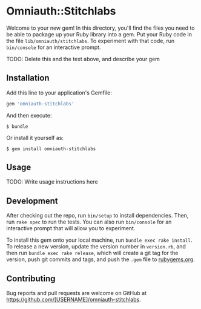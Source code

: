 # Omniauth::Stitchlabs

Welcome to your new gem! In this directory, you'll find the files you need to be able to package up your Ruby library into a gem. Put your Ruby code in the file `lib/omniauth/stitchlabs`. To experiment with that code, run `bin/console` for an interactive prompt.

TODO: Delete this and the text above, and describe your gem

## Installation

Add this line to your application's Gemfile:

```ruby
gem 'omniauth-stitchlabs'
```

And then execute:

    $ bundle

Or install it yourself as:

    $ gem install omniauth-stitchlabs

## Usage

TODO: Write usage instructions here

## Development

After checking out the repo, run `bin/setup` to install dependencies. Then, run `rake spec` to run the tests. You can also run `bin/console` for an interactive prompt that will allow you to experiment.

To install this gem onto your local machine, run `bundle exec rake install`. To release a new version, update the version number in `version.rb`, and then run `bundle exec rake release`, which will create a git tag for the version, push git commits and tags, and push the `.gem` file to [rubygems.org](https://rubygems.org).

## Contributing

Bug reports and pull requests are welcome on GitHub at https://github.com/[USERNAME]/omniauth-stitchlabs.

